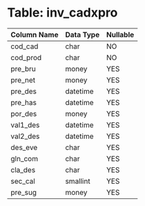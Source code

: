 # Table: inv_cadxpro

| Column Name | Data Type | Nullable |
|-------------|-----------|----------|
| cod_cad | char | NO |
| cod_prod | char | NO |
| pre_bru | money | YES |
| pre_net | money | YES |
| pre_des | datetime | YES |
| pre_has | datetime | YES |
| por_des | money | YES |
| val1_des | datetime | YES |
| val2_des | datetime | YES |
| des_eve | char | YES |
| gln_com | char | YES |
| cla_des | char | YES |
| sec_cal | smallint | YES |
| pre_sug | money | YES |
